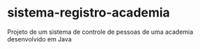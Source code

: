 # sistema-registro-academia
Projeto de um sistema de controle de pessoas de uma academia desenvolvido em Java
